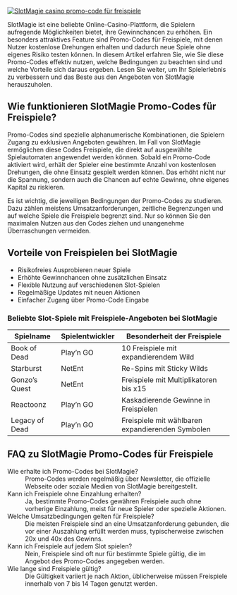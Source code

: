 [![SlotMagie casino promo-code für freispiele](https://123-caf.pages.dev/gitsignup.png)](https://vrmoo.ru/Bt82HjjY)

<p>SlotMagie ist eine beliebte Online-Casino-Plattform, die Spielern aufregende Möglichkeiten bietet, ihre Gewinnchancen zu erhöhen. Ein besonders attraktives Feature sind Promo-Codes für Freispiele, mit denen Nutzer kostenlose Drehungen erhalten und dadurch neue Spiele ohne eigenes Risiko testen können. In diesem Artikel erfahren Sie, wie Sie diese Promo-Codes effektiv nutzen, welche Bedingungen zu beachten sind und welche Vorteile sich daraus ergeben. Lesen Sie weiter, um Ihr Spielerlebnis zu verbessern und das Beste aus den Angeboten von SlotMagie herauszuholen.</p>  <h2>Wie funktionieren SlotMagie Promo-Codes für Freispiele?</h2> <p>Promo-Codes sind spezielle alphanumerische Kombinationen, die Spielern Zugang zu exklusiven Angeboten gewähren. Im Fall von SlotMagie ermöglichen diese Codes Freispiele, die direkt auf ausgewählte Spielautomaten angewendet werden können. Sobald ein Promo-Code aktiviert wird, erhält der Spieler eine bestimmte Anzahl von kostenlosen Drehungen, die ohne Einsatz gespielt werden können. Das erhöht nicht nur die Spannung, sondern auch die Chancen auf echte Gewinne, ohne eigenes Kapital zu riskieren.</p> <p>Es ist wichtig, die jeweiligen Bedingungen der Promo-Codes zu studieren. Dazu zählen meistens Umsatzanforderungen, zeitliche Begrenzungen und auf welche Spiele die Freispiele begrenzt sind. Nur so können Sie den maximalen Nutzen aus den Codes ziehen und unangenehme Überraschungen vermeiden.</p>  <h2>Vorteile von Freispielen bei SlotMagie</h2> <ul> <li>Risikofreies Ausprobieren neuer Spiele</li> <li>Erhöhte Gewinnchancen ohne zusätzlichen Einsatz</li> <li>Flexible Nutzung auf verschiedenen Slot-Spielen</li> <li>Regelmäßige Updates mit neuen Aktionen</li> <li>Einfacher Zugang über Promo-Code Eingabe</li> </ul>  <h3>Beliebte Slot-Spiele mit Freispiele-Angeboten bei SlotMagie</h3> <table> <thead> <tr> <th>Spielname</th> <th>Spielentwickler</th> <th>Besonderheit der Freispiele</th> </tr> </thead> <tbody> <tr> <td>Book of Dead</td> <td>Play’n GO</td> <td>10 Freispiele mit expandierendem Wild</td> </tr> <tr> <td>Starburst</td> <td>NetEnt</td> <td>Re-Spins mit Sticky Wilds</td> </tr> <tr> <td>Gonzo’s Quest</td> <td>NetEnt</td> <td>Freispiele mit Multiplikatoren bis x15</td> </tr> <tr> <td>Reactoonz</td> <td>Play’n GO</td> <td>Kaskadierende Gewinne in Freispielen</td> </tr> <tr> <td>Legacy of Dead</td> <td>Play’n GO</td> <td>Freispiele mit wählbaren expandierenden Symbolen</td> </tr> </tbody> </table>  <h2>FAQ zu SlotMagie Promo-Codes für Freispiele</h2> <dl>   <dt>Wie erhalte ich Promo-Codes bei SlotMagie?</dt>   <dd>Promo-Codes werden regelmäßig über Newsletter, die offizielle Webseite oder soziale Medien von SlotMagie bereitgestellt.</dd>    <dt>Kann ich Freispiele ohne Einzahlung erhalten?</dt>   <dd>Ja, bestimmte Promo-Codes gewähren Freispiele auch ohne vorherige Einzahlung, meist für neue Spieler oder spezielle Aktionen.</dd>    <dt>Welche Umsatzbedingungen gelten für Freispiele?</dt>   <dd>Die meisten Freispiele sind an eine Umsatzanforderung gebunden, die vor einer Auszahlung erfüllt werden muss, typischerweise zwischen 20x und 40x des Gewinns.</dd>    <dt>Kann ich Freispiele auf jedem Slot spielen?</dt>   <dd>Nein, Freispiele sind oft nur für bestimmte Spiele gültig, die im Angebot des Promo-Codes angegeben werden.</dd>    <dt>Wie lange sind Freispiele gültig?</dt>   <dd>Die Gültigkeit variiert je nach Aktion, üblicherweise müssen Freispiele innerhalb von 7 bis 14 Tagen genutzt werden.</dd> </dl>